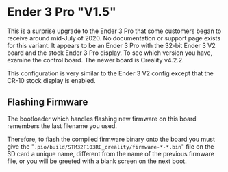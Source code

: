 # Ender 3 Pro "V1.5"

This is a surprise upgrade to the Ender 3 Pro that some customers began to receive around mid-July of 2020. No documentation or support page exists for this variant. It appears to be an Ender 3 Pro with the 32-bit Ender 3 V2 board and the stock Ender 3 Pro display. To see which version you have, examine the control board. The newer board is Creality v4.2.2.

This configuration is very similar to the Ender 3 V2 config except that the CR-10 stock display is enabled.

## Flashing Firmware

The bootloader which handles flashing new firmware on this board remembers the last filename you used.

Therefore, to flash the compiled firmware binary onto the board you must give the "`.pio/build/STM32F103RE_creality/firmware-*-*.bin`" file on the SD card a unique name, different from the name of the previous firmware file, or you will be greeted with a blank screen on the next boot.
